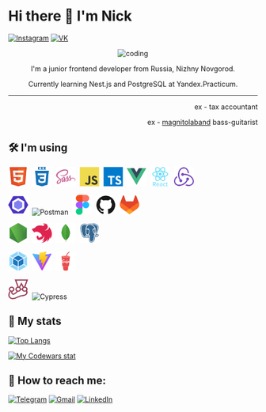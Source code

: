 # Hi there 👋 I'm Nick 
[![Instagram](https://img.shields.io/badge/Instagram-C71585?style=for-the-badge&logo=instagram&logoColor=white)](https://www.instagram.com/nmsosin/)
[![VK](https://img.shields.io/badge/VKontakte-0077FF?style=for-the-badge&logo=vk&logoColor=white)](https://vk.com/nmsosin)


<div align="center">
  <img src="https://media.tenor.com/DimzPZMypFcAAAAd/laptop.gif" alt="coding" width="150" />
  <p>
    I'm a junior frontend developer from Russia, Nizhny Novgorod.
  </p>
  <p>
    Currently learning Nest.js and PostgreSQL at Yandex.Practicum.
  </p>
</div>

___

  <p align="end" textcolor="grey">
    ex - tax accountant
  </p>
  <p align="end" textcolor="grey">
    ex - <a href="https://music.yandex.ru/artist/4793518" target="_blank">magnitolaband</a> bass-guitarist
  </p>


## 🛠️ I'm using

<p>
  <img src="https://github.com/devicons/devicon/blob/master/icons/html5/html5-original.svg" title="HTML5" alt="HTML" width="40" height="40"/>&nbsp;
  <img src="https://github.com/devicons/devicon/blob/master/icons/css3/css3-plain-wordmark.svg"  title="CSS3" alt="CSS" width="40" height="40"/>&nbsp;
  <img src="https://github.com/devicons/devicon/blob/master/icons/sass/sass-original.svg"  title="SASS" alt="SASS" width="40" height="40"/>&nbsp;
  <img src="https://github.com/devicons/devicon/blob/master/icons/javascript/javascript-original.svg" title="JavaScript" alt="JavaScript" width="40" height="40"/>&nbsp;
  <img src="https://github.com/devicons/devicon/blob/master/icons/typescript/typescript-original.svg" title="TypeScript" alt="TypeScript " width="40" height="40"/>&nbsp;
  <img src="https://github.com/devicons/devicon/blob/master/icons/vuejs/vuejs-original.svg" title="Vue" alt="Vue" width="40" height="40"/>&nbsp;
  <img src="https://github.com/devicons/devicon/blob/master/icons/react/react-original-wordmark.svg" title="React" alt="React" width="40" height="40"/>&nbsp;
  <img src="https://github.com/devicons/devicon/blob/master/icons/redux/redux-original.svg" title="Redux" alt="Redux " width="40" height="40"/>&nbsp;
  
  <img src="https://github.com/devicons/devicon/blob/master/icons/eslint/eslint-original.svg" title="ESLint" alt="ESLint" width="40" height="40"/>&nbsp;
  <img src="https://www.vectorlogo.zone/logos/getpostman/getpostman-icon.svg" title="Postman"  alt="Postman" width="40" height="40"/>&nbsp;
  <img src="https://github.com/devicons/devicon/blob/master/icons/figma/figma-original.svg" title="Figma" alt="Figma " width="40" height="40"/>&nbsp;
  <img src="https://github.com/devicons/devicon/blob/master/icons/github/github-original.svg" title="GitHub" alt="GitHub " width="40" height="40"/>&nbsp;
  <img src="https://github.com/devicons/devicon/blob/master/icons/gitlab/gitlab-original.svg" title="GitLab" alt="GitLab " width="40" height="40"/>&nbsp;
  
  <img src="https://github.com/devicons/devicon/blob/master/icons/nodejs/nodejs-original.svg" title="Nodejs" alt="Nodejs " width="40" height="40"/>&nbsp;
  <img src="https://github.com/devicons/devicon/blob/master/icons/nestjs/nestjs-original.svg" title="Nestjs" alt="Nestjs " width="40" height="40"/>&nbsp;
  <img src="https://github.com/devicons/devicon/blob/master/icons/mongodb/mongodb-original.svg" title="mongoDB" alt="mongoDB " width="40" height="40"/>&nbsp;
  <img src="https://github.com/devicons/devicon/blob/master/icons/postgresql/postgresql-plain.svg" title="PostgreSQL" alt="PostgreSQL " width="40" height="40"/>&nbsp;

  <img src="https://github.com/devicons/devicon/blob/master/icons/webpack/webpack-original.svg" title="Webpack" alt="Webpack " width="40" height="40"/>&nbsp;
  <img src="https://github.com/devicons/devicon/blob/master/icons/vitejs/vitejs-original.svg" title="Vite" alt="Vite" width="40" height="40"/>&nbsp;
  <img src="https://github.com/devicons/devicon/blob/master/icons/gulp/gulp-plain.svg" title="Gulp" alt="Gulp" width="40" height="40"/>&nbsp;
  
  <img src="https://github.com/devicons/devicon/blob/master/icons/jest/jest-plain.svg" title="Jest" alt="Jest " width="40" height="40"/>&nbsp;
  <img src="https://assets-global.website-files.com/5f10ed4b2ae6bc09c03f5d7a/6496d5aec6b765c592844519_Cypress_Logomark_Dark-Color.png" title="Cypress" alt="Cypress " width="40" height="40"/>&nbsp;
</p>


## 🚀 My stats

<!-- [![GitHub Streak](https://github-readme-streak-stats.herokuapp.com?user=nmsosin)](https://git.io/streak-stats) -->
[![Top Langs](https://github-readme-stats.vercel.app/api/top-langs/?username=nmsosin&layout=compact&theme=vision-friendly-dark)](https://github.com/nmsosin/github-readme-stats)

[![My Codewars stat](https://www.codewars.com/users/nmsosin/badges/large)](https://www.codewars.com/users/nmsosin)

## 💬 How to reach me:

[![Telegram](https://img.shields.io/badge/Telegram-2CA5E0?style=for-the-badge&logo=telegram&logoColor=white)](https://t.me/nmsosin)
[![Gmail](https://img.shields.io/badge/Gmail-D14836?style=for-the-badge&logo=gmail&logoColor=white)](mailto:nmsosin@gmail.com)
[![LinkedIn](https://img.shields.io/badge/linkedin-%230077B5.svg?style=for-the-badge&logo=linkedin&logoColor=white)](https://www.linkedin.com/in/nikolay-sosin-758a17254/)
